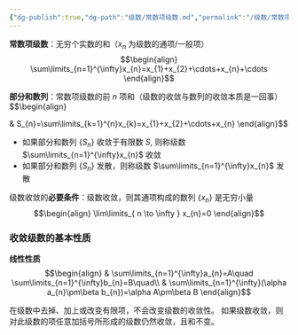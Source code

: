 ```yaml
---
{"dg-publish":true,"dg-path":"级数/常数项级数.md","permalink":"/级数/常数项级数/","dgPassFrontmatter":true,"noteIcon":"","created":"2024-05-21T15:20:28.316+08:00","updated":"2024-10-22T20:38:50.568+08:00"}
---
```



**常数项级数**：无穷个实数的和（$x_{n}$ 为级数的通项/一般项）
$$\begin{align}
\sum\limits_{n=1}^{\infty}x_{n}=x_{1}+x_{2}+\cdots+x_{n}+\cdots
\end{align}$$


**部分和数列**：常数项级数的前 $n$ 项和（级数的收敛与数列的收敛本质是一回事）
$$\begin{align}

 & S_{n}=\sum\limits_{k=1}^{n}x_{k}=x_{1}+x_{2}+\cdots+x_{n}
\end{align}$$
- 如果部分和数列 $\left\{S_{n} \right\}$ 收敛于有限数 $S$, 则称级数 $\sum\limits_{n=1}^{\infty}x_{n}$ 收敛
- 如果部分和数列 $\left\{S_{n} \right\}$ 发散，则称级数 $\sum\limits_{n=1}^{\infty}x_{n}$ 发散

级数收敛的**必要条件**：级数收敛，则其通项构成的数列 $\left\{x_{n} \right\}$ 是无穷小量
$$\begin{align}
\lim\limits_{ n \to \infty } x_{n}=0
\end{align}$$

### 收敛级数的基本性质
**线性性质**
$$\begin{align}
 & \sum\limits_{n=1}^{\infty}a_{n}=A\quad  \sum\limits_{n=1}^{\infty}b_{n}=B\quad\\
 & \sum\limits_{n=1}^{\infty}(\alpha a_{n}\pm\beta b_{n})=\alpha A\pm\beta B
\end{align}$$

在级数中去掉、加上或改变有限项，不会改变级数的收敛性。
如果级数收敛，则对此级数的项任意加括号所形成的级数仍然收敛，且和不变。


